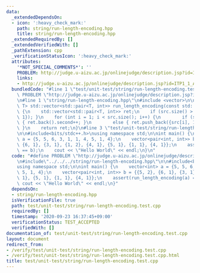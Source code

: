 ```yaml
---
data:
  _extendedDependsOn:
  - icon: ':heavy_check_mark:'
    path: string/run-length-encoding.hpp
    title: string/run-length-encoding.hpp
  _extendedRequiredBy: []
  _extendedVerifiedWith: []
  _pathExtension: cpp
  _verificationStatusIcon: ':heavy_check_mark:'
  attributes:
    '*NOT_SPECIAL_COMMENTS*': ''
    PROBLEM: http://judge.u-aizu.ac.jp/onlinejudge/description.jsp?id=ITP1_1_A&lang=ja
    links:
    - http://judge.u-aizu.ac.jp/onlinejudge/description.jsp?id=ITP1_1_A&lang=ja
  bundledCode: "#line 1 \"test/unit-test/string/run-length-encoding.test.cpp\"\n#define\
    \ PROBLEM \"http://judge.u-aizu.ac.jp/onlinejudge/description.jsp?id=ITP1_1_A&lang=ja\"\
    \n#line 1 \"string/run-length-encoding.hpp\"\n#include <vector>\n\ntemplate<typename\
    \ T> std::vector<std::pair<T, int>> run_length_encoding(const std::vector<T> src)\
    \ {\n    std::vector<std::pair<T, int>> ret;\n    if (src.size() > 0) { ret.push_back({src[0],\
    \ 1}); }\n    for (int i = 1; i < src.size(); i++) {\n        if (src[i] == ret.back().first)\
    \ { ret.back().second++; }\n        else { ret.push_back({src[i], 1}); }\n   \
    \ }\n    return ret;\n}\n#line 3 \"test/unit-test/string/run-length-encoding.test.cpp\"\
    \n\n#include<bits/stdc++.h>\nusing namespace std;\n\nint main() {\n    vector<int>\
    \ a = {5, 5, 6, 3, 1, 1, 4, 5, 1, 4};\n    vector<pair<int, int>> b = {{5, 2},\
    \ {6, 1}, {3, 1}, {1, 2}, {4, 1}, {5, 1}, {1, 1}, {4, 1}};\n    assert(run_length_encoding(a)\
    \ == b);\n    cout << \"Hello World\" << endl;\n}\n"
  code: "#define PROBLEM \"http://judge.u-aizu.ac.jp/onlinejudge/description.jsp?id=ITP1_1_A&lang=ja\"\
    \n#include\"../../../string/run-length-encoding.hpp\"\n\n#include<bits/stdc++.h>\n\
    using namespace std;\n\nint main() {\n    vector<int> a = {5, 5, 6, 3, 1, 1, 4,\
    \ 5, 1, 4};\n    vector<pair<int, int>> b = {{5, 2}, {6, 1}, {3, 1}, {1, 2}, {4,\
    \ 1}, {5, 1}, {1, 1}, {4, 1}};\n    assert(run_length_encoding(a) == b);\n   \
    \ cout << \"Hello World\" << endl;\n}"
  dependsOn:
  - string/run-length-encoding.hpp
  isVerificationFile: true
  path: test/unit-test/string/run-length-encoding.test.cpp
  requiredBy: []
  timestamp: '2020-09-23 16:37:45+09:00'
  verificationStatus: TEST_ACCEPTED
  verifiedWith: []
documentation_of: test/unit-test/string/run-length-encoding.test.cpp
layout: document
redirect_from:
- /verify/test/unit-test/string/run-length-encoding.test.cpp
- /verify/test/unit-test/string/run-length-encoding.test.cpp.html
title: test/unit-test/string/run-length-encoding.test.cpp
---
```

